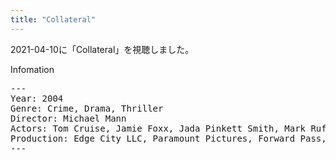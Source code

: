 ```yaml
---
title: "Collateral"
---
```

2021-04-10に「Collateral」を視聴しました。

Infomation
<pre>
---
Year: 2004
Genre: Crime, Drama, Thriller
Director: Michael Mann
Actors: Tom Cruise, Jamie Foxx, Jada Pinkett Smith, Mark Ruffalo
Production: Edge City LLC, Paramount Pictures, Forward Pass, DreamWorks SKG
---
</pre>